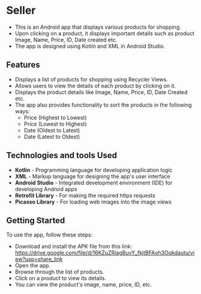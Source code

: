 # Seller

- This is an Android app that displays various products for shopping.  
- Upon clicking on a product, it displays important details such as product Image, Name, Price, ID, Date created etc. 
- The app is designed using Kotlin and XML in Android Studio.

## Features
- Displays a list of products for shopping using Recycler Views.
- Allows users to view the details of each product by clicking on it.
- Displays the product details like Image, Name, Price, ID, Date Created etc. 
- The app also provides functionality to sort the products in the following ways:  
  - Price (Highest to Lowest)
  - Price (Lowest to Highest)
  - Date (Oldest to Latest)
  - Date (Latest to Oldest)

## Technologies and tools Used
- **Kotlin** - Programming language for developing application logic
- **XML** - Markup language for designing the app's user interface
- **Android Studio** - Integrated development environment (IDE) for developing Android apps  
- **Retrofit Library** - For making the required https requests
- **Picasso Library** - For loading web images into the image views


## Getting Started
To use the app, follow these steps:

- Download and install the APK file from this link: https://drive.google.com/file/d/16KZuZRiagBuvY_fkjtBFAoh3Ookdautu/view?usp=share_link 
- Open the app.
- Browse through the list of products.
- Click on a product to view its details.
- You can view the product's image, name, price, ID, etc.

